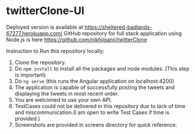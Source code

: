 # twitterClone-UI
Deployed version is available at https://sheltered-badlands-67277.herokuapp.com/
GitHub repository for full stack application using Node.js is here https://github.com/nikhilganji/twitterClone

Instruction to Run this repository locally:
1. Clone the repository.
2. Do `npm install` to install all the packages and node modules. (This step is important)
3. Do `ng serve` (this runs the Angular application on localhost:4200)
4. The application is capable of successfully posting the tweets and displaying the tweets in most recent order.
5. You are welcomed to use your own API.
6. TestCases could not be delivered in this repository due to lack of time and miscommunication.(I am open to write Test Cases if time is    provided.)
7. Screenshots are provided in screens directory for quick reference.


